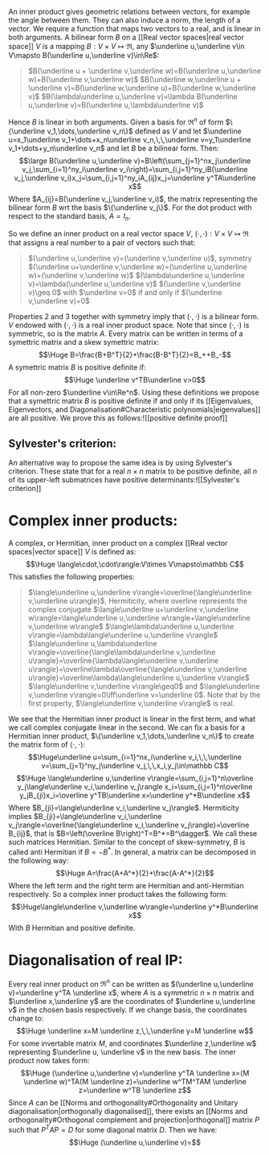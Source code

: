 
An inner product gives geometric relations between vectors, for example the angle between them. They can also induce a norm, the length of a vector. We require a function that maps two vectors to a real, and is linear in both arguments. A bilinear form $B$ on a [[Real vector spaces|real vector space]] $V$ is a mapping $B:V\times V\mapsto\Re$, any $\underline u,\underline v\in V\mapsto B(\underline u,\underline v)\in\Re$:
>$B(\underline u + \underline v,\underline w)=B(\underline u,\underline w)+B(\underline v,\underline w)$
>$B(\underline w,\underline u + \underline v)=B(\underline w,\underline u)+B(\underline w,\underline v)$
>$B(\lambda\underline u,\underline v)=\lambda B(\underline u,\underline v)=B(\underline u,\lambda\underline v)$

Hence $B$ is linear in both arguments. Given a basis for $\Re^n$ of form $\{\underline v_1,\dots,\underline v_n\}$ defined as $V$ and let $\underline u=x_1\underline v_1+\dots+x_n\underline v_n,\,\,\underline v=y_1\underline v_1+\dots+y_n\underline v_n$ and let $B$ be a bilinear form. Then:$$\large B(\underline u,\underline v)=B\left(\sum_{j=1}^nx_j\underline v_j,\sum_{i=1}^ny_i\underline v_i\right)=\sum_{i,j=1}^ny_iB(\underline v_j,\underline v_i)x_j=\sum_{i,j=1}^ny_iA_{ij}x_j=\underline y^TA\underline x$$Where $A_{ij}=B(\underline v_j,\underline v_i)$, the matrix representing the bilinear form $B$ wrt the basis $\{\underline v_j\}$. For the dot product with respect to the standard basis, $A=I_n$.

So we define an inner product on a real vector space $V$, $(\cdot,\cdot):V\times V\mapsto\Re$ that assigns a real number to a pair of vectors such that:
>$(\underline u,\underline v)=(\underline v,\underline u)$, symmetry
>$(\underline u+\underline v,\underline w)=(\underline u,\underline w)+(\underline v,\underline w)$
>$(\lambda\underline u,\underline v)=\lambda(\underline u,\underline v)$
>$(\underline v,\underline v)\geq 0$ with $\underline v=0$ if and only if $(\underline v,\underline v)=0$

Properties 2 and 3 together with symmetry imply that $(\cdot,\cdot)$ is a bilinear form. $V$ endowed with $(\cdot,\cdot)$ is a real inner product space. Note that since $(\cdot,\cdot)$ is symmetric, so is the matrix $A$. Every matrix can be written in terms of a symettric matrix and a skew symettric matrix:$$\Huge B=\frac{B+B^T}{2}+\frac{B-B^T}{2}=B_++B_-$$A symettric matrix $B$ is positive definite if:$$\Huge \underline v^TB\underline v>0$$For all non-zero $\underline v\in\Re^n$. Using these definitions we propose that a symettric matrix $B$ is positive definite if and only if its [[Eigenvalues, Eigenvectors, and Diagonalisation#Characteristic polynomials|eigenvalues]] are all positive. We prove this as follows:![[positive definite proof]]
## Sylvester's criterion:
An alternative way to propose the same idea is by using Sylvester's criterion. These state that for a real $n\times n$ matrix to be positive definite, all $n$ of its upper-left submatrices have positive determinants:![[Sylvester's criterion]] 
# Complex inner products:

A complex, or Hermitian, inner product on a complex [[Real vector spaces|vector space]] $V$ is defined as:$$\Huge \langle\cdot,\cdot\rangle:V\times V\mapsto\mathbb C$$This satisfies the following properties:
>$\langle\underline u,\underline v\rangle=\overline{\langle\underline v,\underline u\rangle}$, Hermiticity, where overline represents the complex conjugate
>$\langle\underline u+\underline v,\underline w\rangle=\langle\underline u,\underline w\rangle+\langle\underline v,\underline w\rangle$
>$\langle\lambda\underline u,\underline v\rangle=\lambda\langle\underline u,\underline v\rangle$
>$\langle\underline u,\lambda\underline v\rangle=\overline{\langle\lambda\underline v,\underline u\rangle}=\overline{\lambda\langle\underline v,\underline u\rangle}=\overline\lambda\overline{\langle\underline v,\underline u\rangle}=\overline\lambda\langle\underline u,\underline v\rangle$
>$\langle\underline v,\underline v\rangle\geq0$ and $\langle\underline v,\underline v\rangle=0\iff\underline v=\underline 0$. Note that by the first property, $\langle\underline v,\underline v\rangle$ is real.

We see that the Hermitian inner product is linear in the first term, and what we call complex conjugate linear in the second. We can fix a basis for a Hermitian inner product, $\{\underline v_1,\dots,\underline v_n\}$ to create the matrix form of $\langle\cdot,\cdot\rangle$:$$\Huge\underline u=\sum_{i=1}^nx_i\underline v_i,\,\,\underline v=\sum_{j=1}^ny_j\underline v_j,\,\,x_i,y_j\in\mathbb C$$$$\Huge \langle\underline u,\underline v\rangle=\sum_{i,j=1}^n\overline y_j\langle\underline v_i,\underline v_j\rangle x_i=\sum_{i,j=1}^n\overline y_jB_{ji}x_i=\overline y^TB\underline x=\underline y^*B\underline x$$Where $B_{ji}=\langle\underline v_i,\underline v_j\rangle$. Hermiticity implies $B_{ji}=\langle\underline v_i,\underline v_j\rangle=\overline{\langle\underline v_i,\underline v_j\rangle}=\overline B_{ij}$, that is $B=\left(\overline B\right)^T=B^*=B^\dagger$. We call these such matrices Hermitian. Similar to the concept of skew-symmetry, $B$ is called anti Hermitian if $B=-B^*$. In general, a matrix can be decomposed in the following way:$$\Huge A=\frac{A+A^*}{2}+\frac{A-A^*}{2}$$Where the left term and the right term are Hermitian and anti-Hermitian respectively. So a complex inner product takes the following form:$$\Huge\langle\underline v,\underline w\rangle=\underline y^*B\underline x$$With $B$ Hermitian and positive definite.

# Diagonalisation of real IP:

Every real inner product on $\Re^n$ can be written as $(\underline u,\underline v)=\underline y^TA \underline x$, where $A$ is a symmetric $n\times n$ matrix and $\underline x,\underline y$ are the coordinates of $\underline u,\underline v$ in the chosen basis respectively. If we change basis, the coordinates change to:$$\Huge \underline x=M \underline z,\,\,\underline y=M \underline w$$For some invertable matrix $M$, and coordinates $\underline z,\underline w$ representing $\underline u, \underline v$ in the new basis. The inner product now takes form:$$\Huge (\underline u,\underline v)=\underline y^TA \underline x=(M \underline w)^TA(M \underline z)=\underline w^TM^TAM \underline z=\underline w^TB \underline z$$Since $A$ can be [[Norms and orthogonality#Orthogonality and Unitary diagonalisation|orthogonally diagonalised]], there exists an [[Norms and orthogonality#Orthogonal complement and projection|orthogonal]] matrix $P$ such that $P^TAP=D$ for some diagonal matrix $D$. Then we have:$$\Huge (\underline u,\underline v)=$$
